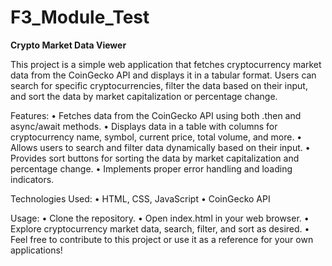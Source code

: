 # F3_Module_Test

**Crypto Market Data Viewer**

This project is a simple web application that fetches cryptocurrency market data from the CoinGecko API and displays it in a tabular format. Users can search for specific cryptocurrencies, filter the data based on their input, and sort the data by market capitalization or percentage change.

Features:
•	Fetches data from the CoinGecko API using both .then and async/await methods.
•	Displays data in a table with columns for cryptocurrency name, symbol, current price, total volume, and more.
•	Allows users to search and filter data dynamically based on their input.
•	Provides sort buttons for sorting the data by market capitalization and percentage change.
•	Implements proper error handling and loading indicators.

Technologies Used:
•	HTML, CSS, JavaScript
•	CoinGecko API

Usage:
•	Clone the repository.
•	Open index.html in your web browser.
•	Explore cryptocurrency market data, search, filter, and sort as desired.
•	Feel free to contribute to this project or use it as a reference for your own applications!

